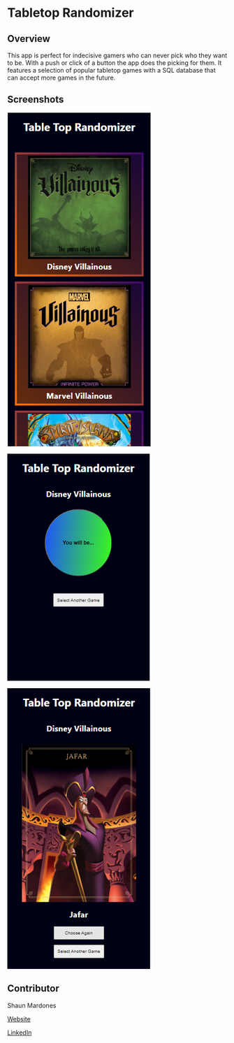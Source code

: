 # Tabletop Randomizer

## Overview

This app is perfect for indecisive gamers who can never pick who they want to be. With a push or click of a button the app does the picking for them. It features a selection of popular tabletop games with a SQL database that can accept more games in the future.

## Screenshots 

![Landing Page](/client/public/images/misc/landing.png)

![Game Page](/client/public/images/misc/randomizer.png)

![Result Page](/client/public/images/misc/result.png)

## Contributor

Shaun Mardones

[Website](shaunmardones.com)

[LinkedIn](https://www.linkedin.com/in/shaunmardones)
